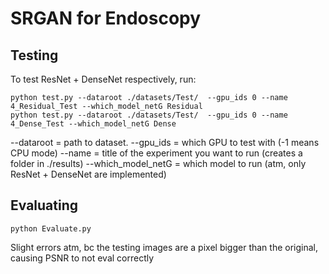 # SRGAN for Endoscopy 

## Testing

To test ResNet + DenseNet respectively, run:
```
python test.py --dataroot ./datasets/Test/  --gpu_ids 0 --name 4_Residual_Test --which_model_netG Residual
python test.py --dataroot ./datasets/Test/  --gpu_ids 0 --name 4_Dense_Test --which_model_netG Dense
```
--dataroot = path to dataset.
--gpu_ids = which GPU to test with (-1 means CPU mode)
--name = title of the experiment you want to run (creates a folder in ./results)
--which_model_netG = which model to run (atm, only ResNet + DenseNet are implemented)

## Evaluating
```
python Evaluate.py
```

Slight errors atm, bc the testing images are a pixel bigger than the original, causing PSNR to not eval correctly

